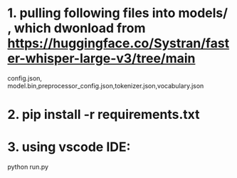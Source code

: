 
# 1. pulling following files into models/ , which dwonload from https://huggingface.co/Systran/faster-whisper-large-v3/tree/main
config.json, model.bin,preprocessor_config.json,tokenizer.json,vocabulary.json 

# 2. pip install -r requirements.txt

# 3. using vscode IDE: 

   python run.py

